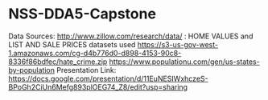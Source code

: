 # NSS-DDA5-Capstone
Data Sources:
http://www.zillow.com/research/data/ : HOME VALUES and LIST AND SALE PRICES datasets used
https://s3-us-gov-west-1.amazonaws.com/cg-d4b776d0-d898-4153-90c8-8336f86bdfec/hate_crime.zip
https://www.populationu.com/gen/us-states-by-population
Presentation Link:
https://docs.google.com/presentation/d/11EuNESIWxhczeS-BPoGh2CiUn6Mefg893plOEG74_Z8/edit?usp=sharing 

